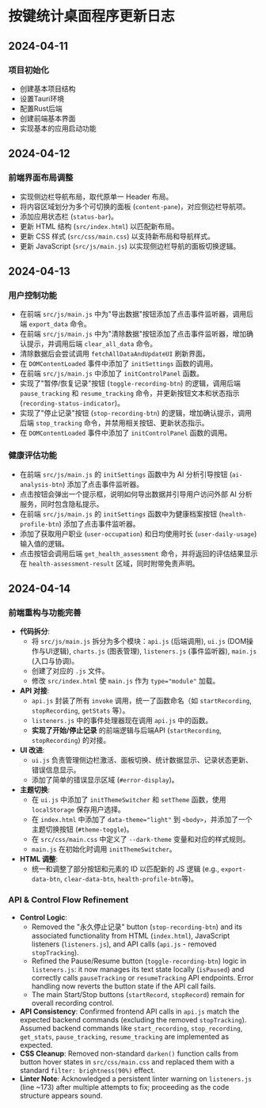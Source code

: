 # 按键统计桌面程序更新日志

## 2024-04-11

### 项目初始化
- 创建基本项目结构
- 设置Tauri环境
- 配置Rust后端
- 创建前端基本界面
- 实现基本的应用启动功能

## 2024-04-12

### 前端界面布局调整
- 实现侧边栏导航布局，取代原单一 Header 布局。
- 将内容区域划分为多个可切换的面板 (`content-pane`)，对应侧边栏导航项。
- 添加应用状态栏 (`status-bar`)。
- 更新 HTML 结构 (`src/index.html`) 以匹配新布局。
- 更新 CSS 样式 (`src/css/main.css`) 以支持新布局和导航样式。
- 更新 JavaScript (`src/js/main.js`) 以实现侧边栏导航的面板切换逻辑。

## 2024-04-13

### 用户控制功能
- 在前端 `src/js/main.js` 中为"导出数据"按钮添加了点击事件监听器，调用后端 `export_data` 命令。
- 在前端 `src/js/main.js` 中为"清除数据"按钮添加了点击事件监听器，增加确认提示，并调用后端 `clear_all_data` 命令。
- 清除数据后会尝试调用 `fetchAllDataAndUpdateUI` 刷新界面。
- 在 `DOMContentLoaded` 事件中添加了 `initSettings` 函数的调用。
- 在前端 `src/js/main.js` 中添加了 `initControlPanel` 函数。
- 实现了"暂停/恢复记录"按钮 (`toggle-recording-btn`) 的逻辑，调用后端 `pause_tracking` 和 `resume_tracking` 命令，并更新按钮文本和状态指示 (`recording-status-indicator`)。
- 实现了"停止记录"按钮 (`stop-recording-btn`) 的逻辑，增加确认提示，调用后端 `stop_tracking` 命令，并禁用相关按钮、更新状态指示。
- 在 `DOMContentLoaded` 事件中添加了 `initControlPanel` 函数的调用。

### 健康评估功能
- 在前端 `src/js/main.js` 的 `initSettings` 函数中为 AI 分析引导按钮 (`ai-analysis-btn`) 添加了点击事件监听器。
- 点击按钮会弹出一个提示框，说明如何导出数据并引导用户访问外部 AI 分析服务，同时包含隐私提示。
- 在前端 `src/js/main.js` 的 `initSettings` 函数中为健康档案按钮 (`health-profile-btn`) 添加了点击事件监听器。
- 添加了获取用户职业 (`user-occupation`) 和日均使用时长 (`user-daily-usage`) 输入值的逻辑。
- 点击按钮会调用后端 `get_health_assessment` 命令，并将返回的评估结果显示在 `health-assessment-result` 区域，同时附带免责声明。

## 2024-04-14

### 前端重构与功能完善
- **代码拆分**:
    - 将 `src/js/main.js` 拆分为多个模块：`api.js` (后端调用), `ui.js` (DOM操作与UI逻辑), `charts.js` (图表管理), `listeners.js` (事件监听器), `main.js` (入口与协调)。
    - 创建了对应的 `.js` 文件。
    - 修改 `src/index.html` 使 `main.js` 作为 `type="module"` 加载。
- **API 对接**:
    - `api.js` 封装了所有 `invoke` 调用，统一了函数命名（如 `startRecording`, `stopRecording`, `getStats` 等）。
    - `listeners.js` 中的事件处理器现在调用 `api.js` 中的函数。
    - **实现了开始/停止记录** 的前端逻辑与后端API (`startRecording`, `stopRecording`) 的对接。
- **UI 改进**:
    - `ui.js` 负责管理侧边栏激活、面板切换、统计数据显示、记录状态更新、错误信息显示。
    - 添加了简单的错误显示区域 (`#error-display`)。
- **主题切换**:
    - 在 `ui.js` 中添加了 `initThemeSwitcher` 和 `setTheme` 函数，使用 `localStorage` 保存用户选择。
    - 在 `index.html` 中添加了 `data-theme="light"` 到 `<body>`，并添加了一个主题切换按钮 (`#theme-toggle`)。
    - 在 `src/css/main.css` 中定义了 `--dark-theme` 变量和对应的样式规则。
    - `main.js` 在初始化时调用 `initThemeSwitcher`。
- **HTML 调整**:
    - 统一和调整了部分按钮和元素的 ID 以匹配新的 JS 逻辑 (e.g., `export-data-btn`, `clear-data-btn`, `health-profile-btn`等)。

### API & Control Flow Refinement
- **Control Logic**: 
    - Removed the "永久停止记录" button (`stop-recording-btn`) and its associated functionality from HTML (`index.html`), JavaScript listeners (`listeners.js`), and API calls (`api.js` - removed `stopTracking`).
    - Refined the Pause/Resume button (`toggle-recording-btn`) logic in `listeners.js`: it now manages its text state locally (`isPaused`) and correctly calls `pauseTracking` or `resumeTracking` API endpoints. Error handling now reverts the button state if the API call fails.
    - The main Start/Stop buttons (`startRecord`, `stopRecord`) remain for overall recording control.
- **API Consistency**: Confirmed frontend API calls in `api.js` match the expected backend commands (excluding the removed `stopTracking`). Assumed backend commands like `start_recording`, `stop_recording`, `get_stats`, `pause_tracking`, `resume_tracking` are implemented as expected.
- **CSS Cleanup**: Removed non-standard `darken()` function calls from button hover states in `src/css/main.css` and replaced them with a standard `filter: brightness(90%)` effect.
- **Linter Note**: Acknowledged a persistent linter warning on `listeners.js` (line ~173) after multiple attempts to fix; proceeding as the code structure appears sound.
